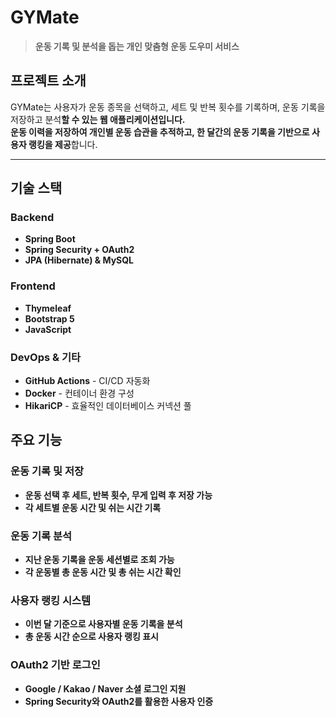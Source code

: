 # GYMate

> **운동 기록 및 분석을 돕는 개인 맞춤형 운동 도우미 서비스**

## 프로젝트 소개

GYMate는 사용자가 운동 종목을 선택하고, 세트 및 반복 횟수를 기록하며, 운동 기록을 저장하고 분석**할 수 있는 웹 애플리케이션입니다.  
운동 이력을 저장하여 개인별 운동 습관을 추적하고, 한 달간의 운동 기록을 기반으로 사용자 랭킹을 제공**합니다.

---

## 기술 스택

### **Backend**

- **Spring Boot**
- **Spring Security + OAuth2**
- **JPA (Hibernate) & MySQL**

### **Frontend**

- **Thymeleaf**
- **Bootstrap 5**
- **JavaScript**

### **DevOps & 기타**

- **GitHub Actions** - CI/CD 자동화
- **Docker** - 컨테이너 환경 구성
- **HikariCP** - 효율적인 데이터베이스 커넥션 풀

## 주요 기능

### **운동 기록 및 저장**

- **운동 선택 후 세트, 반복 횟수, 무게 입력 후 저장 가능**
- **각 세트별 운동 시간 및 쉬는 시간 기록**

### **운동 기록 분석**

- **지난 운동 기록을 운동 세션별로 조회 가능**
- **각 운동별 총 운동 시간 및 총 쉬는 시간 확인**

### **사용자 랭킹 시스템**

- **이번 달 기준으로 사용자별 운동 기록을 분석**
- **총 운동 시간 순으로 사용자 랭킹 표시**

### **OAuth2 기반 로그인**

- **Google / Kakao / Naver 소셜 로그인 지원**
- **Spring Security와 OAuth2를 활용한 사용자 인증**